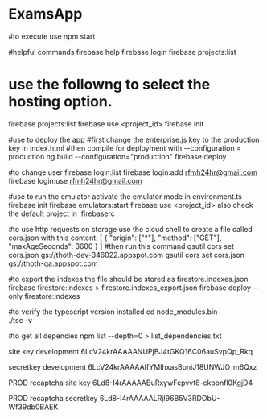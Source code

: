 # ExamsApp
#to execute use
npm start

#helpful commands
firebase help
firebase login
firebase projects:list  

# use the followng to select the hosting option.
firebase projects:list
firebase use <project_id>
firebase init


#use to deploy the app 
#first change the enterprise.js key to the production key in index.html
#then compile for deployment with --configuration = production
ng build --configuration="production"
firebase deploy

#to change user
firebase login:list
firebase login:add rfmh24hr@gmail.com
firebase login:use rfmh24hr@gmail.com


#use to run the emulator activate the emulator mode in environment.ts
firebase init
firebase emulators:start
firebase use <project_id>
also check the default project in .firebaserc


#to use http requests on storage use the cloud shell to create a file called cors.json with this content:
[
    {
      "origin": ["*"],
      "method": ["GET"],
      "maxAgeSeconds": 3600
    }
]
#then run this command 
gsutil cors set cors.json gs://thoth-dev-346022.appspot.com
gsutil cors set cors.json gs://thoth-qa.appspot.com

#to export the indexes the file should be stored as firestore.indexes.json
firebase firestore:indexes > firestore.indexes_export.json
firebase deploy --only firestore:indexes

#to verify the typescript version installed 
cd node_modules\.bin\
./tsc -v

#to get all depencies
npm list --depth=0 > list_dependencies.txt

site key development
6LcV24krAAAAANUPjBJ4tGKQ16C06auSvpQp_Rkq

secretkey development
6LcV24krAAAAAIfYMIhxasBoniJ18UNWJO_m6Qxz

PROD recaptcha site key
6Ld8-I4rAAAAABuRxywFcpvvt8-ckbonfl0KgjD4

PROD recaptcha secretkey
6Ld8-I4rAAAAALRjI96B5V3RDObU-Wf39db0BAEK
